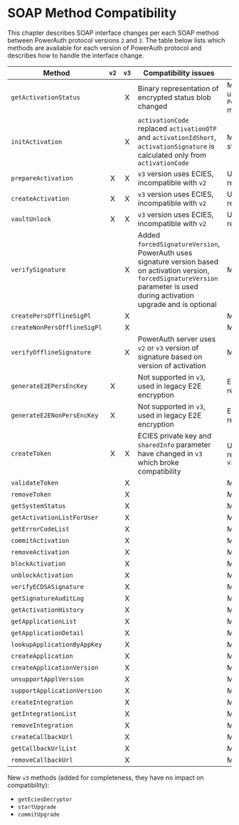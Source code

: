 # SOAP Method Compatibility

This chapter describes SOAP interface changes per each SOAP method between PowerAuth protocol versions `2` and `3`. 
The table below lists which methods are available for each version of PowerAuth protocol and describes how to handle the interface change.

| Method                      | `v2` | `v3` | Compatibility issues | Migration notes |
| --------------------------- |:----:|:----:| -------------------- | --------------- |
| `getActivationStatus`       |      |  X   | Binary representation of encrypted status blob changed | Method moved to `v3`, use `v3` method, migrate to updated `PowerAuthServerActivation.encryptedStatusBlob` method, see [Status Blob Format](https://github.com/wultra/powerauth-crypto/blob/develop/docs/Activation-Status.md#status-blob-format) |
| `initActivation`            |      |  X   | `activationCode` replaced `activationOTP` and `activationIdShort`, `activationSignature` is calculated only from `activationCode` | Migrate to response with new `activationCode` structure, see [Activation Code](https://github.com/wultra/powerauth-crypto/blob/develop/docs/Activation-Code.md) |
| `prepareActivation`         |  X   |  X   | `v3` version uses ECIES, incompatible with `v2`| Use either `v2` (will be deprecated in future release) or migrate to ECIES in `v3` | 
| `createActivation`          |  X   |  X   | `v3` version uses ECIES, incompatible with `v2`| Use either `v2` (will be deprecated in future release) or migrate to ECIES in `v3` |
| `vaultUnlock`               |  X   |  X   | `v3` version uses ECIES, incompatible with `v2`| Use either `v2` (will be deprecated in future release) or migrate to ECIES in `v3` |
| `verifySignature`           |      |  X   | Added `forcedSignatureVersion`, PowerAuth uses signature version based on activation version, `forcedSignatureVersion` parameter is used during activation upgrade and is optional | Method moved to `v3`, use `v3` method |
| `createPersOfflineSigPl`    |      |  X   |                      | Method moved to `v3`, use `v3` method   |
| `createNonPersOfflineSigPl` |      |  X   |                      | Method moved to `v3`, use `v3` method   |
| `verifyOfflineSignature`    |      |  X   | PowerAuth server uses `v2` or `v3` version of signature based on version of activation | Method moved to `v3`, use `v3` method   |
| `generateE2EPersEncKey`     |  X   |      | Not supported in `v3`, used in legacy E2E encryption | ECIES-based encryption should be used as replacement for legacy E2E encryption |
| `generateE2ENonPersEncKey`  |  X   |      | Not supported in `v3`, used in legacy E2E encryption | ECIES-based encryption should be used as replacement for legacy E2E encryption |
| `createToken`               |  X   |  X   | ECIES private key and `sharedInfo` parameter have changed in `v3` which broke compatibility | Use either `v2` (will be deprecated in future release) or migrate to new ECIES parameters in `v3` |
| `validateToken`             |      |  X   |                      | Method moved to `v3`, use `v3` method   |
| `removeToken`               |      |  X   |                      | Method moved to `v3`, use `v3` method   |
| `getSystemStatus`           |      |  X   |                      | Method moved to `v3`, use `v3` method   |
| `getActivationListForUser`  |      |  X   |                      | Method moved to `v3`, use `v3` method   |
| `getErrorCodeList`          |      |  X   |                      | Method moved to `v3`, use `v3` method   |
| `commitActivation`          |      |  X   |                      | Method moved to `v3`, use `v3` method   |
| `removeActivation`          |      |  X   |                      | Method moved to `v3`, use `v3` method   |
| `blockActivation`           |      |  X   |                      | Method moved to `v3`, use `v3` method   |
| `unblockActivation`         |      |  X   |                      | Method moved to `v3`, use `v3` method   |
| `verifyECDSASignature`      |      |  X   |                      | Method moved to `v3`, use `v3` method   |
| `getSignatureAuditLog`      |      |  X   |                      | Method moved to `v3`, use `v3` method   |
| `getActivationHistory`      |      |  X   |                      | Method moved to `v3`, use `v3` method   |
| `getApplicationList`        |      |  X   |                      | Method moved to `v3`, use `v3` method   |
| `getApplicationDetail`      |      |  X   |                      | Method moved to `v3`, use `v3` method   |
| `lookupApplicationByAppKey` |      |  X   |                      | Method moved to `v3`, use `v3` method   |
| `createApplication`         |      |  X   |                      | Method moved to `v3`, use `v3` method   |
| `createApplicationVersion`  |      |  X   |                      | Method moved to `v3`, use `v3` method   |
| `unsupportApplVersion`      |      |  X   |                      | Method moved to `v3`, use `v3` method   |
| `supportApplicationVersion` |      |  X   |                      | Method moved to `v3`, use `v3` method   |
| `createIntegration`         |      |  X   |                      | Method moved to `v3`, use `v3` method   |
| `getIntegrationList`        |      |  X   |                      | Method moved to `v3`, use `v3` method   |
| `removeIntegration`         |      |  X   |                      | Method moved to `v3`, use `v3` method   |
| `createCallbackUrl`         |      |  X   |                      | Method moved to `v3`, use `v3` method   |
| `getCallbackUrlList`        |      |  X   |                      | Method moved to `v3`, use `v3` method   |
| `removeCallbackUrl`         |      |  X   |                      | Method moved to `v3`, use `v3` method   |

New `v3` methods (added for completeness, they have no impact on compatibility):
- `getEciesDecryptor`
- `startUpgrade`
- `commitUpgrade`
